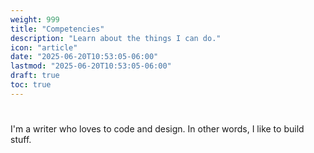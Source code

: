 ```yaml
---
weight: 999
title: "Competencies"
description: "Learn about the things I can do."
icon: "article"
date: "2025-06-20T10:53:05-06:00"
lastmod: "2025-06-20T10:53:05-06:00"
draft: true
toc: true
---
```

#
I'm a writer who loves to code and design. In other words, I like to build stuff.  